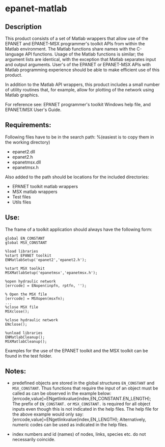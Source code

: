 epanet-matlab
=============

Description
-----------
This product consists of a set of Matlab wrappers that allow use of the EPANET and EPANET-MSX programmer's toolkit APIs from within the Matlab environment. The Matlab functions share names with the C-language API functions. Usage of the Matlab functions is similar; the argument lists are identical, with the exception that Matlab separates input and output arguments. User's of the EPANET or EPANET-MSX APIs with Matlab programming experience should be able to make efficient use of this product.

In addition to the Matlab API wrappers, this product includes a small number of utility routines that, for example, allow for plotting of the network using Matlab graphics.

For reference see: EPANET programmer's toolkit Windows help file, and EPANET/MSX User's Guide.


Requirements:
-------------
Following files have to be in the search path: %(easiest is to copy them in the working directory)
- epanet2.dll
- epanet2.h
- epanetmsx.dll
- epanetmsx.h

Also added to the path should be locations for the included directories:
- EPANET toolkit matlab wrappers
- MSX matlab wrappers
- Test files
- Utils files

Use:
----
The frame of a toolkit application should always have the
following form:

    global EN_CONSTANT
    global MSX_CONSTANT

    %load libraries
    %start EPANET toolkit
    ENMatlabSetup('epanet2','epanet2.h');

    %start MSX toolkit
    MSXMatlabSetup('epanetmsx','epanetmsx.h');
    
    %open hydraulic network
    [errcode] = ENopen(inpfn, rptfn, '');
    
    % Open the MSX file
    [errcode] = MSXopen(msxfn);
    ...
    %close MSX file
    MSXclose();

    %close hydraulic network
    ENclose();

    %unload libraries
    ENMatlabCleanup();
    MSXMatlabCleanup();


Examples for the use of the EPANET toolkit and the MSX toolkit
can be found in the test folder.


Notes:
------

- predefined objects are stored in the global structures
`EN_CONSTANT` and `MSX_CONSTANT`. Thus functions that require the
input of an object must be called as can be observed in the example below:
    [errcode,value]=ENgetlinkvalue(index,EN_CONSTANT.EN_LENGTH);
The prefix of `EN_CONSTANT.` or `MSX_CONSTANT.` is required for all object inputs even though this is not indicated in the help files. The help file for the above example would only say:
    [errcode,value]=ENgetlinkvalue(index,EN_LENGTH);
Alternatively, numeric codes can be used as indicated in the help files.

- index numbers and id (names) of nodes, links, species etc. do not necessarily coincide.
